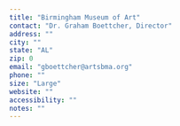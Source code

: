 ```yaml
---
title: "Birmingham Museum of Art"
contact: "Dr. Graham Boettcher, Director"
address: ""
city: ""
state: "AL"
zip: 0
email: "gboettcher@artsbma.org"
phone: ""
size: "Large"
website: ""
accessibility: ""
notes: ""
--- 
```

